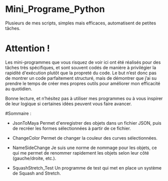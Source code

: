 # Mini_Programe_Python
Plusieurs de mes scripts, simples mais efficaces, automatisent de petites tâches.


# Attention !

Les mini-programmes que vous risquez de voir ici ont été réalisés pour des tâches très spécifiques, et sont souvent codés de manière à privilégier la rapidité d'exécution plutôt que la propreté du code. Le but n’est donc pas de montrer un code parfaitement structuré, mais de démontrer que j’ai su prendre le temps de créer mes propres outils pour améliorer mon efficacité au quotidien.

Bonne lecture, et n’hésitez pas à utiliser mes programmes ou à vous inspirer de leur logique si certaines idées peuvent vous faire avancer.


#Sommaire :
- JsonToMaya
  Permet d'enregistrer des objets dans un fichier JSON, puis de recréer les formes sélectionnées à partir de ce fichier.

- ChangeColor
  Permet de changer la couleur des curves sélectionnées.

- NameSideChange
  Je suis une norme de nommage pour les objets, ce qui me permet de renommer rapidement les objets selon leur côté (gauche/droite, etc.).

- SquashStretch_Test
  Un programme de test qui met en place un système de Squash and Stretch.
